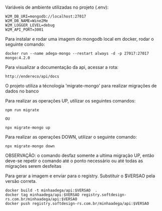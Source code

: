 Variáveis de ambiente utilizadas no projeto (.env):
```
W2M_DB_URI=mongodb://localhost:27017
W2M_DB_NAME=Wine2Me
W2M_LOGGER_LEVEL=debug
W2M_API_PORT=3001
```

Para instalar e rodar uma imagem do mongodb local em docker, rodar o seguinte comando:
```
docker run --name adega-mongo --restart always -d -p 27017:27017 mongo:4.2.0
```

Para visualizar a documentação da api, acessar a rota:
```
http://endereco/api/docs
```

O projeto utiliza a técnologia 'migrate-mongo' para realizar migrações de dados no banco

Para realizar as operações UP, utilizar os seguintes comandos:
```
npm run migrate

OU

npx migrate-mongo up
```

Para realizar as operações DOWN, utilizar o seguinte comando:
```
npx migrate-mongo down
```
OBSERVAÇÃO: o comando desfaz somente a ultima migração UP, então deve-se
repetir o comando até o ponto necessário ou até todas as migrações serem desfeitas


Para gerar a imagem e enviar para o registry. Substituir o $VERSAO pela versão correta.
```
docker build -t minhaadega/api:$VERSAO  .
docker tag minhaadega/api:$VERSAO registry.softdesign-rs.com.br/minhaadega/api:$VERSAO
docker push registry.softdesign-rs.com.br/minhaadega/api:$VERSAO
```